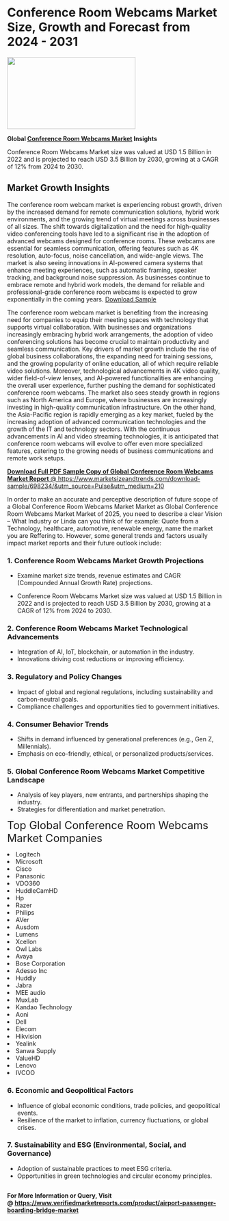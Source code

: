 <H1>Conference Room Webcams Market Size, Growth and Forecast from 2024 - 2031</H1><img class="aligncenter size-medium wp-image-584254" src="https://thirdeyenews.in/wp-content/uploads/2024/09/Global-Market-Research-300x168.jpeg" alt="" width="300" height="168" /><p><strong>Global&nbsp;<a href="https://www.marketsizeandtrends.com/download-sample/698234/&amp;utm_source=Pulse&amp;utm_medium=210">Conference Room Webcams Market</a> Insights</strong></p><p>Conference Room Webcams Market size was valued at USD 1.5 Billion in 2022 and is projected to reach USD 3.5 Billion by 2030, growing at a CAGR of 12% from 2024 to 2030.</p><p><h2>Market Growth Insights</h2> <p>The conference room webcam market is experiencing robust growth, driven by the increased demand for remote communication solutions, hybrid work environments, and the growing trend of virtual meetings across businesses of all sizes. The shift towards digitalization and the need for high-quality video conferencing tools have led to a significant rise in the adoption of advanced webcams designed for conference rooms. These webcams are essential for seamless communication, offering features such as 4K resolution, auto-focus, noise cancellation, and wide-angle views. The market is also seeing innovations in AI-powered camera systems that enhance meeting experiences, such as automatic framing, speaker tracking, and background noise suppression. As businesses continue to embrace remote and hybrid work models, the demand for reliable and professional-grade conference room webcams is expected to grow exponentially in the coming years. <a href="download_sample_link">Download Sample</a></p> <p>The conference room webcam market is benefiting from the increasing need for companies to equip their meeting spaces with technology that supports virtual collaboration. With businesses and organizations increasingly embracing hybrid work arrangements, the adoption of video conferencing solutions has become crucial to maintain productivity and seamless communication. Key drivers of market growth include the rise of global business collaborations, the expanding need for training sessions, and the growing popularity of online education, all of which require reliable video solutions. Moreover, technological advancements in 4K video quality, wider field-of-view lenses, and AI-powered functionalities are enhancing the overall user experience, further pushing the demand for sophisticated conference room webcams. The market also sees steady growth in regions such as North America and Europe, where businesses are increasingly investing in high-quality communication infrastructure. On the other hand, the Asia-Pacific region is rapidly emerging as a key market, fueled by the increasing adoption of advanced communication technologies and the growth of the IT and technology sectors. With the continuous advancements in AI and video streaming technologies, it is anticipated that conference room webcams will evolve to offer even more specialized features, catering to the growing needs of business communications and remote work setups. <a href="get_more_link"></p><p><span class=""><strong>Download Full PDF Sample Copy of Global Conference Room Webcams Market Report</strong> @ <a href="https://www.marketsizeandtrends.com/download-sample/698234/&amp;utm_source=Pulse&amp;utm_medium=210" target="_blank">https://www.marketsizeandtrends.com/download-sample/698234/&amp;utm_source=Pulse&amp;utm_medium=210</a></span></p><p>In order to make an accurate and perceptive description of future scope of a Global&nbsp;Conference Room Webcams Market Market as Global&nbsp;Conference Room Webcams Market Market of 2025, you need to describe a clear Vision &ndash; What Industry or Linda can you think of for example: Quote from a Technology, healthcare, automotive, renewable energy, name the market you are Reffering to. However, some general trends and factors usually impact market reports and their future outlook include:</p><h3>1.&nbsp;<strong>Conference Room Webcams Market Growth Projections</strong></h3><ul><li>Examine market size trends, revenue estimates and CAGR (Compounded Annual Growth Rate) projections.</li><li><p>Conference Room Webcams Market size was valued at USD 1.5 Billion in 2022 and is projected to reach USD 3.5 Billion by 2030, growing at a CAGR of 12% from 2024 to 2030.</p></li></ul><h3>2.&nbsp;<strong>Conference Room Webcams Market Technological Advancements</strong></h3><ul><li>Integration of AI, IoT, blockchain, or automation in the industry.</li><li>Innovations driving cost reductions or improving efficiency.</li></ul><h3>3.&nbsp;<strong>Regulatory and Policy Changes</strong></h3><ul><li>Impact of global and regional regulations, including sustainability and carbon-neutral goals.</li><li>Compliance challenges and opportunities tied to government initiatives.</li></ul><h3>4.&nbsp;<strong>Consumer Behavior Trends</strong></h3><ul><li>Shifts in demand influenced by generational preferences (e.g., Gen Z, Millennials).</li><li>Emphasis on eco-friendly, ethical, or personalized products/services.</li></ul><h3>5.&nbsp;<strong>Global Conference Room Webcams Market Competitive Landscape</strong></h3><ul><li>Analysis of key players, new entrants, and partnerships shaping the industry.</li><li>Strategies for differentiation and market penetration.</li></ul><p data-pm-slice="1 1 []"><span style="color: inherit; font-family: inherit; font-size: 25px;">Top Global Conference Room Webcams Market Companies</span></p><div class="" data-test-id=""><p><li>Logitech</li><li> Microsoft</li><li> Cisco</li><li> Panasonic</li><li> VDO360</li><li> HuddleCamHD</li><li> Hp</li><li> Razer</li><li> Philips</li><li> AVer</li><li> Ausdom</li><li> Lumens</li><li> Xcellon</li><li> Owl Labs</li><li> Avaya</li><li> Bose Corporation</li><li> Adesso Inc</li><li> Huddly</li><li> Jabra</li><li> MEE audio</li><li> MuxLab</li><li> Kandao Technology</li><li> Aoni</li><li> Dell</li><li> Elecom</li><li> Hikvision</li><li> Yealink</li><li> Sanwa Supply</li><li> ValueHD</li><li> Lenovo</li><li> IVCOO</li></p></div><h3>6.&nbsp;<strong>Economic and Geopolitical Factors</strong></h3><ul><li>Influence of global economic conditions, trade policies, and geopolitical events.</li><li>Resilience of the market to inflation, currency fluctuations, or global crises.</li></ul><h3>7.&nbsp;<strong>Sustainability and ESG (Environmental, Social, and Governance)</strong></h3><ul><li>Adoption of sustainable practices to meet ESG criteria.</li><li>Opportunities in green technologies and circular economy principles.</li></ul><h2><strong style="font-size: 14px;">For More Information or Query, Visit @&nbsp;</strong><a style="background-color: #ffffff; font-size: 14px;" href="https://www.marketsizeandtrends.com/report/conference-room-webcams-market/" target="_blank">https://www.verifiedmarketreports.com/product/airport-passenger-boarding-bridge-market</a></h2>
